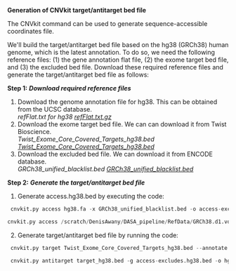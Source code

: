 **Generation of CNVkit target/antitarget bed file**

The CNVkit command can be used to generate sequence-accessible coordinates file.

We'll build the target/antitarget bed file based on the hg38 (GRCh38) human genome, which is the latest annotation. To do so, we need the following reference files: (1) the gene annotation flat file, (2) the exome target bed file, and (3) the excluded bed file. Download these required reference files and generate the target/antitarget bed file as follows:

**Step 1:** ***Download required reference files***
1. Download the genome annotation file for hg38. This can be obtained from the UCSC database.<br>
   *refFlat.txt for hg38  [refFlat.txt.gz](http://hgdownload.cse.ucsc.edu/goldenPath/hg38/database/refFlat.txt.gz)*
3. Download the exome target bed file. We can can download it from Twist Bioscience.<br>
     *Twist_Exome_Core_Covered_Targets_hg38.bed [Twist_Exome_Core_Covered_Targets_hg38.bed](https://www.twistbioscience.com/sites/default/files/resources/2022-01/Twist_Exome_Core_Covered_Targets_hg38.bed)*
4. Download the excluded bed file. We can download it from ENCODE database.<br>
    *GRCh38_unified_blacklist.bed [GRCh38_unified_blacklist.bed](https://www.encodeproject.org/files/ENCFF356LFX/@@download/ENCFF356LFX.bed.gz)*

**Step 2:** ***Generate the target/antitarget bed file***
1. Generate access.hg38.bed by executing the code:
```Python
 cnvkit.py access hg38.fa -x GRCh38_unified_blacklist.bed -o access-excludes.hg38.bed
 ```
 ```Python
 cnvkit.py access /scratch/DenisAwany/DASA_pipeline/RefData/GRCh38.d1.vd1.fa -x GRCh38_unified_blacklist.bed -o access-excludes.hg38.bed
 ```

2. Generate target/antitarget bed file by running the code:
```Python
 cnvkit.py target Twist_Exome_Core_Covered_Targets_hg38.bed --annotate hg38_refFlat.txt -o target_hg38.bed --short-names
```
 ```Python
  cnvkit.py antitarget target_hg38.bed -g access-excludes.hg38.bed -o hg38_antitarget.bed
```

